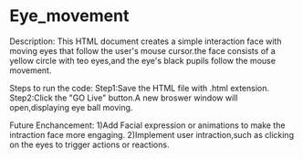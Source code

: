# Eye_movement

Description:
This HTML document creates a simple interaction face with moving eyes that follow the user's mouse cursor.the face consists of a yellow circle with teo eyes,and the eye's black pupils follow the mouse movement.

Steps to run the code:
Step1:Save the HTML file with .html extension.
Step2:Click the "GO Live" button.A new broswer window will open,displaying eye ball moving.

Future Enchancement:
1)Add Facial expression or animations to make the intraction face more engaging.
2)Implement user intraction,such as clicking on the eyes to trigger actions or reactions.
